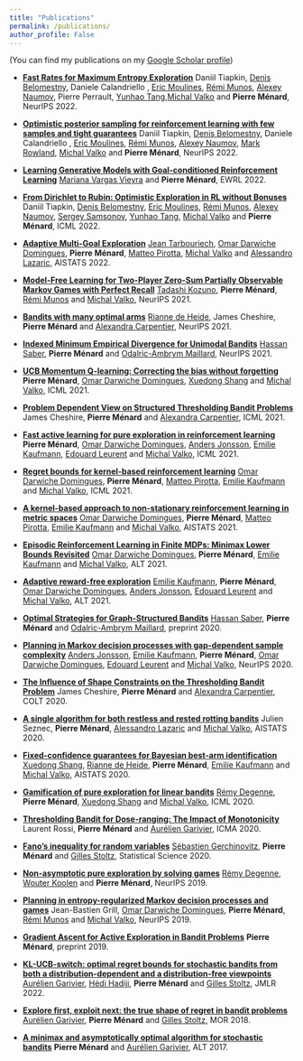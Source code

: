 ```yaml
---
title: "Publications"
permalink: /publications/
author_profile: False
---
```


(You can find my publications on my [Google Scholar profile](https://scholar.google.com/citations?user=KXimUncAAAAJ&hl=en))

* [**Fast Rates for Maximum Entropy Exploration**](https://arxiv.org/pdf/2303.08059.pdf) 
Daniil Tiapkin, [Denis Belomestny](https://www.uni-due.de/~hm0124/), Daniele Calandriello , [Eric Moulines](http://www.cmapx.polytechnique.fr/~moulines/), [Rémi Munos](http://researchers.lille.inria.fr/munos/), [Alexey Naumov](https://www.hse.ru/staff/anaumov), Pierre Perrault, [Yunhao Tang](https://robintyh1.github.io/),[Michal Valko](http://researchers.lille.inria.fr/~valko/hp/) and **Pierre Ménard**, NeurIPS 2022.

* [**Optimistic posterior sampling for reinforcement learning with few samples and tight guarantees**](https://misovalko.github.io/publications/tiapkin2022optimistic.pdf)
  Daniil Tiapkin, [Denis Belomestny](https://www.uni-due.de/~hm0124/), Daniele Calandriello , [Eric Moulines](http://www.cmapx.polytechnique.fr/~moulines/), [Rémi Munos](http://researchers.lille.inria.fr/munos/), [Alexey Naumov](https://www.hse.ru/staff/anaumov), [Mark Rowland](https://sites.google.com/view/markrowland), [Michal Valko](http://researchers.lille.inria.fr/~valko/hp/) and **Pierre Ménard**, NeurIPS 2022.

* [**Learning Generative Models with Goal-conditioned Reinforcement Learning**](https://ewrl.files.wordpress.com/2022/09/generative_by_rl.pdf)
  [Mariana Vargas Vieyra](https://marianaw.github.io/) and **Pierre Ménard**, EWRL 2022.

* [**From Dirichlet to Rubin: Optimistic Exploration in RL without Bonuses**](https://arxiv.org/pdf/2205.07704.pdf)
  Daniil Tiapkin, [Denis Belomestny](https://www.uni-due.de/~hm0124/), [Eric Moulines](http://www.cmapx.polytechnique.fr/~moulines/), [Rémi Munos](http://researchers.lille.inria.fr/munos/), [Alexey Naumov](https://www.hse.ru/staff/anaumov), [Sergey Samsonov](https://www.hse.ru/org/persons/219484540), [Yunhao Tang](https://robintyh1.github.io/), [Michal Valko](http://researchers.lille.inria.fr/~valko/hp/) and **Pierre Ménard**, ICML 2022.



* [**Adaptive Multi-Goal Exploration**](https://arxiv.org/pdf/2111.12045.pdf)
  [Jean Tarbouriech](https://jtarbouriech.github.io/), [Omar Darwiche Domingues](https://omardrwch.github.io/), **Pierre Ménard**, [Matteo Pirotta](https://teopir.github.io/), [Michal Valko](http://researchers.lille.inria.fr/~valko/hp/) and [Alessandro Lazaric](http://researchers.lille.inria.fr/~lazaric/Webpage/Home/Home.html), AISTATS 2022.


* [**Model-Free Learning for Two-Player Zero-Sum Partially Observable Markov Games with Perfect Recall**](https://arxiv.org/pdf/2106.06279.pdf)
  [Tadashi Kozuno](https://tadashik.github.io/), **Pierre Ménard**, [Rémi Munos](http://researchers.lille.inria.fr/munos/) and [Michal Valko](http://researchers.lille.inria.fr/~valko/hp/), NeurIPS 2021.


* [**Bandits with many optimal arms**](https://arxiv.org/pdf/2103.12452.pdf)
  [Rianne de Heide](https://homepages.cwi.nl/~heide/), James Cheshire, **Pierre Ménard** and [Alexandra Carpentier](https://sites.google.com/site/alexandracarpentierresearch), NeurIPS 2021.


* [**Indexed Minimum Empirical Divergence for Unimodal Bandits**](https://arxiv.org/pdf/2006.16569.pdf)
  [Hassan Saber](https://hassansaber.com/), **Pierre Ménard** and [Odalric-Ambrym Maillard](http://odalricambrymmaillard.neowordpress.fr/), NeurIPS 2021.



* [**UCB Momentum Q-learning: Correcting the bias without forgetting**](https://arxiv.org/pdf/2103.01312.pdf)
  **Pierre Ménard**, [Omar Darwiche Domingues](https://omardrwch.github.io/), [Xuedong Shang](https://xuedong.github.io/about/) and [Michal Valko](http://researchers.lille.inria.fr/~valko/hp/), ICML 2021.

* [**Problem Dependent View on Structured Thresholding Bandit Problems**](https://arxiv.org/pdf/2106.10166.pdf)
  James Cheshire, **Pierre Ménard** and [Alexandra Carpentier](https://sites.google.com/site/alexandracarpentierresearch), ICML 2021.

* [**Fast active learning for pure exploration in reinforcement learning**](https://arxiv.org/pdf/2007.13442.pdf)
  **Pierre Ménard**, [Omar Darwiche Domingues](https://omardrwch.github.io/), [Anders Jonsson](https://www.upf.edu/web/anders-jonsson), [Emilie Kaufmann](http://chercheurs.lille.inria.fr/ekaufman/), [Edouard Leurent](http://edouardleurent.com/) and [Michal Valko](http://researchers.lille.inria.fr/~valko/hp/), ICML 2021.

* [**Regret bounds for kernel-based reinforcement learning**](https://arxiv.org/pdf/2004.05599)
  [Omar Darwiche Domingues](https://omardrwch.github.io/), **Pierre Ménard**, [Matteo Pirotta](https://teopir.github.io/), [Emilie Kaufmann](http://chercheurs.lille.inria.fr/ekaufman/) and [Michal Valko](http://researchers.lille.inria.fr/~valko/hp/), ICML 2021.

* [**A kernel-based approach to non-stationary reinforcement learning in metric spaces**](https://arxiv.org/pdf/2007.05078.pdf)
  [Omar Darwiche Domingues](https://omardrwch.github.io/), **Pierre Ménard**, [Matteo Pirotta](https://teopir.github.io/), [Emilie Kaufmann](http://chercheurs.lille.inria.fr/ekaufman/) and [Michal Valko](http://researchers.lille.inria.fr/~valko/hp/), AISTATS 2021.

* [**Episodic Reinforcement Learning in Finite MDPs: Minimax Lower Bounds Revisited**](https://arxiv.org/pdf/2010.03531.pdf)
  [Omar Darwiche Domingues](https://omardrwch.github.io/), **Pierre Ménard**, [Emilie Kaufmann](http://chercheurs.lille.inria.fr/ekaufman/) and [Michal Valko](http://researchers.lille.inria.fr/~valko/hp/), ALT 2021.

* [**Adaptive reward-free exploration**](https://arxiv.org/pdf/2006.06294)
  [Emilie Kaufmann](http://chercheurs.lille.inria.fr/ekaufman/), **Pierre Ménard**, [Omar Darwiche Domingues](https://omardrwch.github.io/), [Anders Jonsson](https://www.upf.edu/web/anders-jonsson), [Edouard Leurent](http://edouardleurent.com/) and [Michal Valko](http://researchers.lille.inria.fr/~valko/hp/), ALT 2021.

* [**Optimal Strategies for Graph-Structured Bandits**](https://arxiv.org/pdf/2007.03224)
  [Hassan Saber](https://hassansaber.com/), **Pierre Ménard** and [Odalric-Ambrym Maillard](http://odalricambrymmaillard.neowordpress.fr/), preprint 2020.


* [**Planning in Markov decision processes with gap-dependent sample complexity**](https://arxiv.org/pdf/2006.05879)
  [Anders Jonsson](https://www.upf.edu/web/anders-jonsson), [Emilie Kaufmann](http://chercheurs.lille.inria.fr/ekaufman/), **Pierre Ménard**, [Omar Darwiche Domingues](https://omardrwch.github.io/), [Edouard Leurent](http://edouardleurent.com/) and [Michal Valko](http://researchers.lille.inria.fr/~valko/hp/),  NeurIPS 2020.

* [**The Influence of Shape Constraints on the Thresholding Bandit Problem**](https://arxiv.org/pdf/2006.10006.pdf)
  James Cheshire, **Pierre Ménard** and [Alexandra Carpentier](https://sites.google.com/site/alexandracarpentierresearch),  COLT 2020.

* [**A single algorithm for both restless and rested rotting bandits**](http://proceedings.mlr.press/v108/seznec20a/seznec20a.pdf)
  Julien Seznec, **Pierre Ménard**, [Alessandro Lazaric](http://researchers.lille.inria.fr/~lazaric/Webpage/Home/Home.html) and [Michal Valko](http://researchers.lille.inria.fr/~valko/hp/),  AISTATS 2020.

* [**Fixed-confidence guarantees for Bayesian best-arm identification**](https://arxiv.org/pdf/1910.10945.pdf)
  [Xuedong Shang](https://xuedong.github.io/about/), [Rianne de Heide](https://homepages.cwi.nl/~heide/), **Pierre Ménard**, [Emilie Kaufmann](http://chercheurs.lille.inria.fr/ekaufman/) and [Michal Valko](http://researchers.lille.inria.fr/~valko/hp/), AISTATS 2020.

* [**Gamification of pure exploration for linear bandits**](http://proceedings.mlr.press/v119/degenne20a/degenne20a.pdf)
  [Rémy Degenne](https://remydegenne.github.io/), **Pierre Ménard**, [Xuedong Shang](https://xuedong.github.io/about/) and [Michal Valko](http://researchers.lille.inria.fr/~valko/hp/), ICML 2020.

* [**Thresholding Bandit for Dose-ranging: The Impact of Monotonicity**](https://arxiv.org/pdf/1711.04454.pdf)
  Laurent Rossi, **Pierre Ménard** and [Aurélien Garivier](http://www.math.univ-toulouse.fr/%7Eagarivie/), ICMA 2020.

* [**Fano’s inequality for random variables**](https://arxiv.org/pdf/1702.05985.pdf)
  [Sébastien Gerchinovitz](https://www.math.univ-toulouse.fr/%7Esgerchin/), **Pierre Ménard** and [Gilles Stoltz](http://stoltz.perso.math.cnrs.fr/), Statistical Science 2020.

* [**Non-asymptotic pure exploration by solving games**](https://arxiv.org/pdf/1906.10431)
  [Rémy Degenne](https://remydegenne.github.io/), [Wouter Koolen](http://wouterkoolen.info/) and **Pierre Ménard**, NeurIPS 2019.

* [**Planning in entropy-regularized Markov decision processes and games**](https://proceedings.neurips.cc/paper/2019/file/50982fb2f2cfa186d335310461dfa2be-Paper.pdf)
  Jean-Bastien Grill, [Omar Darwiche Domingues](https://omardrwch.github.io/), **Pierre Ménard**, [Rémi Munos](http://researchers.lille.inria.fr/munos/) and [Michal Valko](http://researchers.lille.inria.fr/~valko/hp/), NeurIPS 2019.

* [**Gradient Ascent for Active Exploration in Bandit Problems**](https://arxiv.org/pdf/1905.08165.pdf)
  **Pierre Ménard**, preprint 2019.

* [**KL-UCB-switch: optimal regret bounds for stochastic bandits from both a distribution-dependent and a distribution-free viewpoints**](https://jmlr.org/papers/volume23/20-717/20-717.pdf)
  [Aurélien Garivier](http://www.math.univ-toulouse.fr/%7Eagarivie/), [Hédi Hadiji](https://www.imo.universite-paris-saclay.fr/~hadiji/), **Pierre Ménard** and [Gilles Stoltz](http://stoltz.perso.math.cnrs.fr/), JMLR 2022.

* [**Explore first, exploit next: the true shape of regret in bandit problems**](https://arxiv.org/pdf/1602.07182.pdf)
  [Aurélien Garivier](http://www.math.univ-toulouse.fr/%7Eagarivie/), **Pierre Ménard** and [Gilles Stoltz](http://stoltz.perso.math.cnrs.fr/), MOR 2018.

* [**A minimax and asymptotically optimal algorithm for stochastic bandits**](https://arxiv.org/pdf/1702.07211.pdf)
  **Pierre Ménard** and [Aurélien Garivier](http://www.math.univ-toulouse.fr/%7Eagarivie/), ALT 2017.
